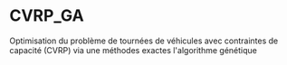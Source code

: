 # CVRP_GA
Optimisation du problème de tournées de véhicules avec contraintes de capacité (CVRP) via une méthodes exactes  l'algorithme génétique  
